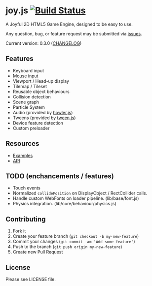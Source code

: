 # joy.js [![Build Status](https://secure.travis-ci.org/joy/joy.js.png)](http://travis-ci.org/joy/joy.js)

A Joyful 2D HTML5 Game Engine, designed to be easy to use.

Any question, bug, or feature request may be submitted via [issues](https://github.com/joy/joy.js/issues).

Current version: 0.3.0 ([CHANGELOG](CHANGELOG.md))

## Features

  - Keyboard input
  - Mouse input
  - Viewport / Head-up display
  - Tilemap / Tileset
  - Reusable object behaviours
  - Collision detection
  - Scene graph
  - Particle System
  - Audio (provided by [howler.js](https://github.com/goldfire/howler.js))
  - Tweens (provided by [tween.js](https://github.com/sole/tween.js))
  - Device feature detection
  - Custom preloader

## Resources

  - [Examples](http://joyjs.org)
  - [API](http://joyjs.org/api/)

## TODO (enchancements / features)

  - Touch events
  - Normalized `collidePosition` on DisplayObject / RectCollider calls.
  - Handle custom WebFonts on loader pipeline. (lib/base/font.js)
  - Physics integration. (lib/core/behaviour/physics.js)


## Contributing

1. Fork it
2. Create your feature branch (`git checkout -b my-new-feature`)
3. Commit your changes (`git commit -am 'Add some feature'`)
4. Push to the branch (`git push origin my-new-feature`)
5. Create new Pull Request

## License

Please see LICENSE file.
